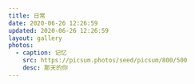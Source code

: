 ```yaml
---
title: 日常
date: 2020-06-26 12:26:59
updated: 2020-06-26 12:26:59
layout: gallery
photos:
  - caption: 记忆
    src: https://picsum.photos/seed/picsum/800/500
    desc: 那天的你
---
```

